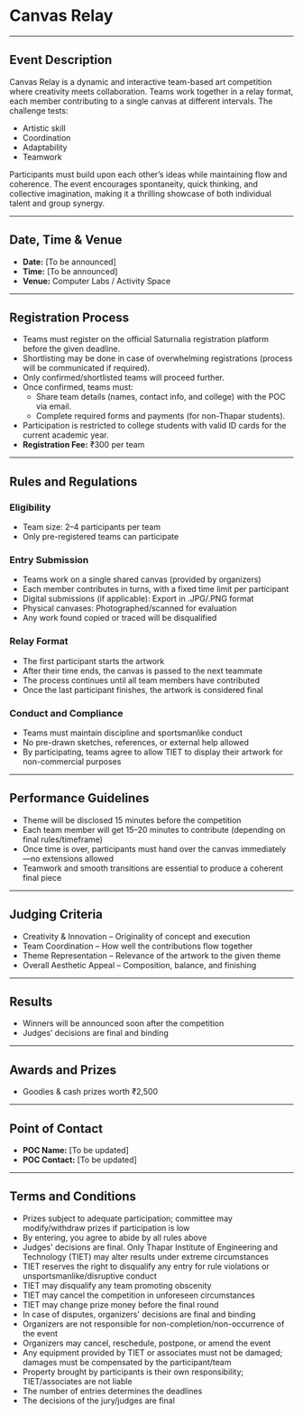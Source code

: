 # Canvas Relay

---

## Event Description

Canvas Relay is a dynamic and interactive team-based art competition where creativity meets collaboration. Teams work together in a relay format, each member contributing to a single canvas at different intervals. The challenge tests:
- Artistic skill
- Coordination
- Adaptability
- Teamwork

Participants must build upon each other’s ideas while maintaining flow and coherence. The event encourages spontaneity, quick thinking, and collective imagination, making it a thrilling showcase of both individual talent and group synergy.

---

## Date, Time & Venue

- **Date:** [To be announced]
- **Time:** [To be announced]
- **Venue:** Computer Labs / Activity Space

---

## Registration Process

- Teams must register on the official Saturnalia registration platform before the given deadline.
- Shortlisting may be done in case of overwhelming registrations (process will be communicated if required).
- Only confirmed/shortlisted teams will proceed further.
- Once confirmed, teams must:
	- Share team details (names, contact info, and college) with the POC via email.
	- Complete required forms and payments (for non-Thapar students).
- Participation is restricted to college students with valid ID cards for the current academic year.
- **Registration Fee:** ₹300 per team

---

## Rules and Regulations

### Eligibility
- Team size: 2–4 participants per team
- Only pre-registered teams can participate

### Entry Submission
- Teams work on a single shared canvas (provided by organizers)
- Each member contributes in turns, with a fixed time limit per participant
- Digital submissions (if applicable): Export in .JPG/.PNG format
- Physical canvases: Photographed/scanned for evaluation
- Any work found copied or traced will be disqualified

### Relay Format
- The first participant starts the artwork
- After their time ends, the canvas is passed to the next teammate
- The process continues until all team members have contributed
- Once the last participant finishes, the artwork is considered final

### Conduct and Compliance
- Teams must maintain discipline and sportsmanlike conduct
- No pre-drawn sketches, references, or external help allowed
- By participating, teams agree to allow TIET to display their artwork for non-commercial purposes

---

## Performance Guidelines

- Theme will be disclosed 15 minutes before the competition
- Each team member will get 15–20 minutes to contribute (depending on final rules/timeframe)
- Once time is over, participants must hand over the canvas immediately—no extensions allowed
- Teamwork and smooth transitions are essential to produce a coherent final piece

---

## Judging Criteria

- Creativity & Innovation – Originality of concept and execution
- Team Coordination – How well the contributions flow together
- Theme Representation – Relevance of the artwork to the given theme
- Overall Aesthetic Appeal – Composition, balance, and finishing

---

## Results

- Winners will be announced soon after the competition
- Judges’ decisions are final and binding

---

## Awards and Prizes

- Goodies & cash prizes worth ₹2,500

---

## Point of Contact

- **POC Name:** [To be updated]
- **POC Contact:** [To be updated]

---

## Terms and Conditions

- Prizes subject to adequate participation; committee may modify/withdraw prizes if participation is low
- By entering, you agree to abide by all rules above
- Judges' decisions are final. Only Thapar Institute of Engineering and Technology (TIET) may alter results under extreme circumstances
- TIET reserves the right to disqualify any entry for rule violations or unsportsmanlike/disruptive conduct
- TIET may disqualify any team promoting obscenity
- TIET may cancel the competition in unforeseen circumstances
- TIET may change prize money before the final round
- In case of disputes, organizers' decisions are final and binding
- Organizers are not responsible for non-completion/non-occurrence of the event
- Organizers may cancel, reschedule, postpone, or amend the event
- Any equipment provided by TIET or associates must not be damaged; damages must be compensated by the participant/team
- Property brought by participants is their own responsibility; TIET/associates are not liable
- The number of entries determines the deadlines
- The decisions of the jury/judges are final
